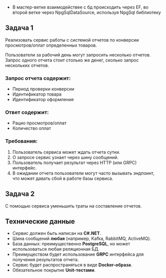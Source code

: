 * В мастер-ветке взаимодействее с бд происходить через EF, во второй ветке через NpgSqlDataSource, используя NpgSql библиотеку
## Задача 1
Реализовать сервис работы с системой отчетов по конверсии просмотров/оплат определенных товаров.

Пользователи за рабочий день могут запросить несколько отчетов. 
Запрос одного отчета стоит столько же денег, сколько запрос нескольких отчетов.

### Запрос отчета содержит:
- Период проверки конверсии
- Идентификатор товара
- Идентификатор оформления

### Ответ содержит:
- Рацио просмотров/оплат
- Количество оплат

### Требования:
1. Пользователь сервиса может ждать отчета сутки.
2. О запросе сервис узнает через шину сообщений.
3. Пользователь получает результат через HTTP (или GRPC) интерфейс.
4. В ожидании отчета пользователи могут часто вызывать эндпоинт, что может давать сбой в работе базы сервиса.

## Задача 2
С помощью сервиса уменьшить траты на составление отчетов.

## Технические данные
- Сервис должен быть написан на **C#.NET**.
- Шина сообщений **любая** (например, Kafka, RabbitMQ, ActiveMQ).
- База данных: преимущественно **PostgreSQL**, но может использоваться любая реляционная БД.
- Преимуществом будет использование **GRPC** интерфейса для получения результатов отчета.
- Сервис будет распространяться в виде **Docker-образа**.
- Обязательное покрытие **Unit-тестами**.

